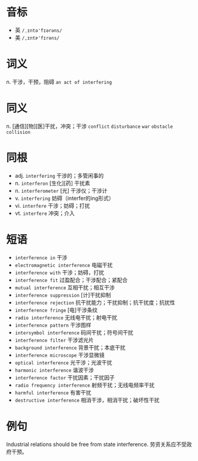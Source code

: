 # 音标

- 英 `/ˌɪntə'fɪərəns/`
- 美 `/,ɪntɚ'fɪrəns/`

# 词义

n. 干涉，干预，阻碍
`an act of interfering`

# 同义

n. [通信][物][医]干扰，冲突；干涉
`conflict` `disturbance` `war` `obstacle` `collision`

# 同根

- adj. `interfering` 干涉的；多管闲事的
- n. `interferon` [生化][药] 干扰素
- n. `interferometer` [光] 干涉仪；干涉计
- v. `interfering` 妨碍（interfer的ing形式）
- vi. `interfere` 干涉；妨碍；打扰
- vt. `interfere` 冲突；介入

# 短语

- `interference in` 干涉
- `electromagnetic interference` 电磁干扰
- `interference with` 干涉；妨碍，打扰
- `interference fit` 过盈配合；干涉配合；紧配合
- `mutual interference` 互相干扰；相互干涉
- `interference suppression` [计]干扰抑制
- `interference rejection` 抗干扰能力；干扰抑制；抗干扰度；抗扰性
- `interference fringe` [电]干涉条纹
- `radio interference` 无线电干扰；射电干扰
- `interference pattern` 干涉图样
- `intersymbol interference` 码间干扰；符号间干扰
- `interference filter` 干涉滤光片
- `background interference` 背景干扰；本底干扰
- `interference microscope` 干涉显微镜
- `optical interference` 光干涉；光波干扰
- `harmonic interference` 谐波干涉
- `interference factor` 干扰因素；干扰因子
- `radio frequency interference` 射频干扰；无线电频率干扰
- `harmful interference` 有害干扰
- `destructive interference` 相消干涉，相消干扰；破坏性干扰

# 例句

Industrial relations should be free from state interference.
劳资关系应不受政府干预。


